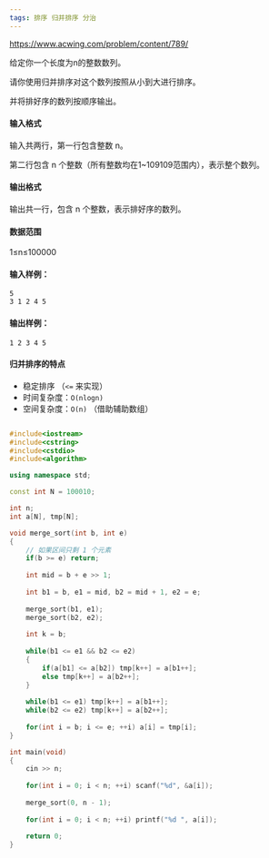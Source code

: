 ```yaml
---
tags: 排序 归并排序 分治
---
```






https://www.acwing.com/problem/content/789/



给定你一个长度为n的整数数列。

请你使用归并排序对这个数列按照从小到大进行排序。

并将排好序的数列按顺序输出。

#### 输入格式

输入共两行，第一行包含整数 n。

第二行包含 n 个整数（所有整数均在1~109109范围内），表示整个数列。

#### 输出格式

输出共一行，包含 n 个整数，表示排好序的数列。

#### 数据范围

1≤n≤100000

#### 输入样例：

```
5
3 1 2 4 5
```

#### 输出样例：

```
1 2 3 4 5
```



#### 归并排序的特点

- 稳定排序 （`<=` 来实现）
- 时间复杂度：`O(nlogn)` 
- 空间复杂度：`O(n)` （借助辅助数组）



```cpp

#include<iostream>
#include<cstring>
#include<cstdio>
#include<algorithm>

using namespace std;

const int N = 100010;

int n;
int a[N], tmp[N];

void merge_sort(int b, int e)
{
    // 如果区间只剩 1 个元素
    if(b >= e) return;
    
    int mid = b + e >> 1;
    
    int b1 = b, e1 = mid, b2 = mid + 1, e2 = e;
    
    merge_sort(b1, e1);
    merge_sort(b2, e2);
    
    int k = b;
    
    while(b1 <= e1 && b2 <= e2)
    {
        if(a[b1] <= a[b2]) tmp[k++] = a[b1++];
        else tmp[k++] = a[b2++];
    }
    
    while(b1 <= e1) tmp[k++] = a[b1++];
    while(b2 <= e2) tmp[k++] = a[b2++];
    
    for(int i = b; i <= e; ++i) a[i] = tmp[i];
}

int main(void)
{
    cin >> n;
    
    for(int i = 0; i < n; ++i) scanf("%d", &a[i]);
    
    merge_sort(0, n - 1);
    
    for(int i = 0; i < n; ++i) printf("%d ", a[i]);
    
    return 0;
}
```

